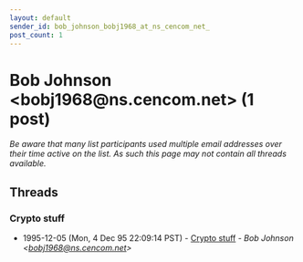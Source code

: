 ```yaml
---
layout: default
sender_id: bob_johnson_bobj1968_at_ns_cencom_net_
post_count: 1
---
```


# Bob Johnson <bobj1968<span>@</span>ns.cencom.net> (1 post)

_Be aware that many list participants used multiple email addresses over their time active on the list. As such this page may not contain all threads available._

## Threads

### Crypto stuff
+ 1995-12-05 (Mon, 4 Dec 95 22:09:14 PST) - [Crypto stuff](/archive/1995/12/f5baf6f248147466719a7613ea66f4d11ccbec8d93911e539bb37f96c38c8800) - _Bob Johnson \<bobj1968@ns.cencom.net\>_

